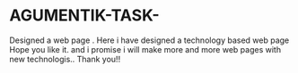 # AGUMENTIK-TASK-
Designed a web page .
Here i have designed a technology based web page 
Hope you like it.
and i promise i will make more and more web pages with new technologis..
Thank you!!
